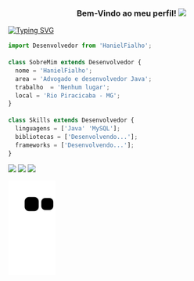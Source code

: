 <h3 align="center">
 Bem-Vindo ao meu perfil!
  <img src="https://media.giphy.com/media/hvRJCLFzcasrR4ia7z/giphy.gif" width="28">
</h3>


<a href="https://git.io/typing-svg"><img src="https://readme-typing-svg.herokuapp.com?font=Fira+Code&pause=1000&width=435&lines=Meu+nome+e+Haniel!;Sou+um+estudante+de+Direito;E+nas+horas+vagas+Desenvolvedor+Java" alt="Typing SVG" /></a>



```js
import Desenvolvedor from 'HanielFialho';

class SobreMim extends Desenvolvedor {
  nome = 'HanielFialho';
  area = 'Advogado e desenvolvedor Java';
  trabalho  = 'Nenhum lugar';
  local = 'Rio Piracicaba - MG';
}

class Skills extends Desenvolvedor {
  linguagens = ['Java' 'MySQL'];
  bibliotecas = ['Desenvolvendo...'];
  frameworks = ['Desenvolvendo...'];
}
```

<p align="left">
  <a href="beedfialho@gmail.com" alt="Gmail">
  <img src="https://img.shields.io/badge/-Gmail-FF0000?style=flat-square&labelColor=FF0000&logo=gmail&logoColor=white&link=beedfialho@gmail.com" /></a>

  <a href="https://www.linkedin.com/in/hanielfialho" alt="Linkedin">
  <img src="https://img.shields.io/badge/-Linkedin-0e76a8?style=flat-square&logo=Linkedin&logoColor=white&link=https://www.linkedin.com/in/hanielfialho/" /></a>

  <a href="https://www.instagram.com/haniel_fialho" alt="Instagram">
  <img src="https://img.shields.io/badge/-Instagram-DF0174?style=flatsquare&labelColor=DF0174&logo=instagram&logoColor=white&link=https://www.instagram.com/haniel_fialho/"/></a>
  
![snake gif](https://github.com/HanielCota/HanielCota/blob/output/github-contribution-grid-snake.svg)
</p>  
